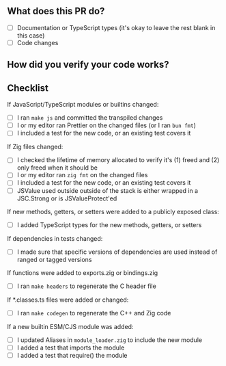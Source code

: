 ## What does this PR do?

<!-- **Please include a textual description of the changes**, example: -->

<!--

This adds a new flag --bail to bun test. When set, it will stop running tests after the first failure. This is useful for CI environments where you want to fail fast.

-->

- [ ] Documentation or TypeScript types (it's okay to leave the rest blank in this case)
- [ ] Code changes

## How did you verify your code works?

<!-- **For code changes, please include automated tests**. Feel free to uncomment the line below -->

<!-- I wrote automated tests -->

## Checklist

<!-- **Please delete the sections which are not relevant, including this line. If there were no code changes, feel free to delete or ignore this section entirely** -->

If JavaScript/TypeScript modules or builtins changed:

- [ ] I ran `make js` and committed the transpiled changes
- [ ] I or my editor ran Prettier on the changed files (or I ran `bun fmt`)
- [ ] I included a test for the new code, or an existing test covers it

If Zig files changed:

- [ ] I checked the lifetime of memory allocated to verify it's (1) freed and (2) only freed when it should be
- [ ] I or my editor ran `zig fmt` on the changed files
- [ ] I included a test for the new code, or an existing test covers it
- [ ] JSValue used outside outside of the stack is either wrapped in a JSC.Strong or is JSValueProtect'ed

If new methods, getters, or setters were added to a publicly exposed class:

- [ ] I added TypeScript types for the new methods, getters, or setters

If dependencies in tests changed:

- [ ] I made sure that specific versions of dependencies are used instead of ranged or tagged versions

If functions were added to exports.zig or bindings.zig

- [ ] I ran `make headers` to regenerate the C header file

If \*.classes.ts files were added or changed:

- [ ] I ran `make codegen` to regenerate the C++ and Zig code

If a new builtin ESM/CJS module was added:

- [ ] I updated Aliases in `module_loader.zig` to include the new module
- [ ] I added a test that imports the module
- [ ] I added a test that require() the module
